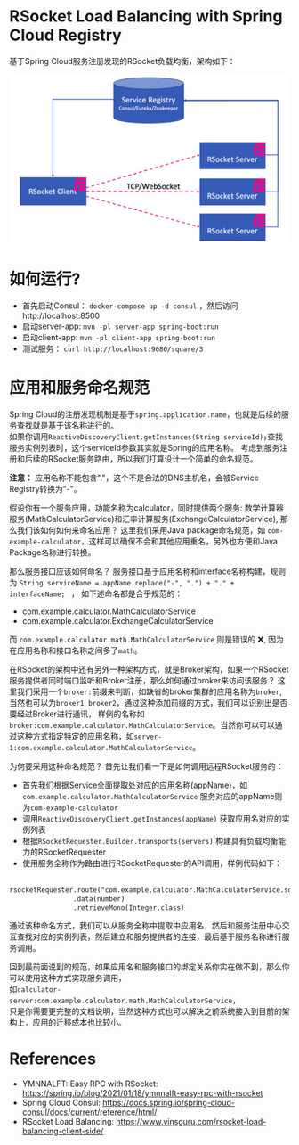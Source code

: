 RSocket Load Balancing with Spring Cloud Registry
=================================================

基于Spring Cloud服务注册发现的RSocket负载均衡，架构如下：

![LoadBalance Structure](loadbalance-structure.png)

# 如何运行?

* 首先启动Consul： `docker-compose up -d consul` ，然后访问 http://localhost:8500
* 启动server-app: `mvn -pl server-app spring-boot:run`
* 启动client-app: `mvn -pl client-app spring-boot:run`
* 测试服务： `curl http://localhost:9080/square/3`

# 应用和服务命名规范
Spring Cloud的注册发现机制是基于`spring.application.name`，也就是后续的服务查找就是基于该名称进行的。  
如果你调用`ReactiveDiscoveryClient.getInstances(String serviceId);`查找服务实例列表时，这个serviceId参数其实就是Spring的应用名称。
考虑到服务注册和后续的RSocket服务路由，所以我们打算设计一个简单的命名规范。

**注意：** 应用名称不能包含"."，这个不是合法的DNS主机名，会被Service Registry转换为"-"。

假设你有一个服务应用，功能名称为calculator，同时提供两个服务: 数学计算器服务(MathCalculatorService)和汇率计算服务(ExchangeCalculatorService),
那么我们该如何如何来命名应用？ 这里我们采用Java package命名规范，如 `com-example-calculator`，这样可以确保不会和其他应用重名，另外也方便和Java Package名称进行转换。

那么服务接口应该如何命名？ 服务接口基于应用名称和interface名称构建，规则为 `String serviceName = appName.replace("-", ".") + "." + interfaceName; ` ，
如下述命名都是合乎规范的：

* com.example.calculator.MathCalculatorService
* com.example.calculator.ExchangeCalculatorService

而 `com.example.calculator.math.MathCalculatorService` 则是错误的 :x:, 因为在应用名称和接口名称之间多了`math`。

在RSocket的架构中还有另外一种架构方式，就是Broker架构，如果一个RSocket服务提供者同时端口监听和Broker注册，那么如何通过broker来访问该服务？
这里我们采用一个`broker:`前缀来判断，如缺省的broker集群的应用名称为`broker`, 当然也可以为`broker1`, `broker2`，通过这种添加前缀的方式，我们可以识别出是否要经过Broker进行通讯，
样例的名称如 `broker:com.example.calculator.MathCalculatorService`。当然你可以可以通过这种方式指定特定的应用名称，如`server-1:com.example.calculator.MathCalculatorService`。

为何要采用这种命名规范？ 首先让我们看一下是如何调用远程RSocket服务的：

* 首先我们根据Service全面提取处对应的应用名称(appName)，如 `com.example.calculator.MathCalculatorService` 服务对应的appName则为`com-example-calculator`
* 调用`ReactiveDiscoveryClient.getInstances(appName)` 获取应用名对应的实例列表
* 根据`RSocketRequester.Builder.transports(servers)` 构建具有负载均衡能力的RSocketRequester
* 使用服务全称作为路由进行RSocketRequester的API调用，样例代码如下：

```
 rsocketRequester.route("com.example.calculator.MathCalculatorService.square")
                .data(number)
                .retrieveMono(Integer.class)
```

通过该种命名方式，我们可以从服务全称中提取中应用名，然后和服务注册中心交互查找对应的实例列表，然后建立和服务提供者的连接，最后基于服务名称进行服务调用。

回到最前面说到的规范，如果应用名和服务接口的绑定关系你实在做不到，那么你可以使用这种方式实现服务调用，  
如`calculator-server:com.example.calculator.math.MathCalculatorService`，  
只是你需要更完整的文档说明，当然这种方式也可以解决之前系统接入到目前的架构上，应用的迁移成本也比较小。


# References

* YMNNALFT: Easy RPC with RSocket: https://spring.io/blog/2021/01/18/ymnnalft-easy-rpc-with-rsocket
* Spring Cloud Consul: https://docs.spring.io/spring-cloud-consul/docs/current/reference/html/
* RSocket Load Balancing: https://www.vinsguru.com/rsocket-load-balancing-client-side/
